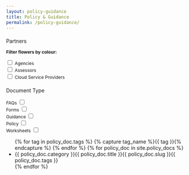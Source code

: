 ```yaml
---
layout: policy-guidance
title: Policy & Guidance
permalink: /policy-guidance/
---
```



<div class="flowers-wrap">

  <h3 style="font-size:14px; font-weight:normal;">Partners</h3>
  <p style="font-size:12px;"><strong>Filter flowers by colour:</strong></p>
  <form>
    <label style="font-size:12px;">
      <input type="checkbox" name="fl-colour" value="agencies" id="agencies" /> Agencies</label>
    <br>
    <label style="font-size:12px;">
      <input type="checkbox" name="fl-colour" value="assessors" id="assessors" /> Assessors</label>
    <br>
    <label style="font-size:12px;">
      <input type="checkbox" name="fl-colour" value="csp" id="csp" /> Cloud Service Providers</label>
  </form>

</div>

<div class="continents-wrap">

  <h3 style="font-size:14px; font-weight:normal;">Document Type</h3>

  <div class="continents" style="font-size:12px;">
    <div>FAQs
      <input type="checkbox" name="fl-cont" value="faqs" id="faqs" />
    </div>
    <div>Forms
      <input type="checkbox" name="fl-cont" value="forms" id="forms" />
    </div>
    <div>Guidance
      <input type="checkbox" name="fl-cont" value="guidance" id="guidance" />
    </div>
    <div>Policy
      <input type="checkbox" name="fl-cont" value="policy" id="policy" />
    </div>
    <div>Worksheets
      <input type="checkbox" name="fl-cont" value="worksheets" id="worksheets" />
    </div>
  </div>

</div>

<ul class="flowers">
  {% for tag in policy_doc.tags %}
      {% capture tag_name %}{{ tag }}{% endcapture %}
	    {% endfor %}
  {% for policy_doc in site.policy_docs %}
  <li class="flower" data-id="aloe" data-category="{{ policy_doc.tags  | join: " " }}"><span>{{ policy_doc.category }}</span><span>{{ policy_doc.title }}</span><span>{{ policy_doc.slug }}</span><span>{{ policy_doc.tags }}</span></li>
	    {% endfor %}
</ul>
